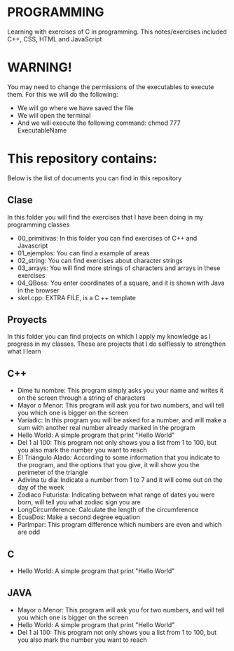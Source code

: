 # PROGRAMMING
Learning with exercises of C in programming. This notes/exercises included C++, CSS, HTML and JavaScript

# WARNING!
You may need to change the permissions of the executables to execute them. For this we will do the following:
- We will go where we have saved the file
- We will open the terminal
- And we will execute the following command: chmod 777 ExecutableName

# This repository contains:
Below is the list of documents you can find in this repository

## Clase
In this folder you will find the exercises that I have been doing in my programming classes

 - 00_primitivas: In this folder you can find exercises of C++ and Javascript
 - 01_ejemplos: You can find a example of areas
 - 02_string: You can find exercises about character strings
 - 03_arrays: You will find more strings of characters and arrays in these exercises
 - 04_QBoss: You enter coordinates of a square, and it is shown with Java in the browser
 - skel.cpp: EXTRA FILE, is a C ++ template

## Proyects
In this folder you can find projects on which I apply my knowledge as I progress in my classes. These are projects that I do selflessly to strengthen what I learn

## C++
 - Dime tu nombre: This program simply asks you your name and writes it on the screen through a string of characters
 - Mayor o Menor: This program will ask you for two numbers, and will tell you which one is bigger on the screen
 - Variadic: In this program you will be asked for a number, and will make a sum with another real number already marked in the program
- Hello World: A simple program that print "Hello World"
- Del 1 al 100: This program not only shows you a list from 1 to 100, but you also mark the number you want to reach
- El Triángulo Alado: According to some information that you indicate to the program, and the options that you give, it will show you the perimeter of the triangle
- Adivina tu día: Indicate a number from 1 to 7 and it will come out on the day of the week
- Zodiaco Futurista: Indicating between what range of dates you were born, will tell you what zodiac sign you are
- LongCircumference: Calculate the length of the circumference
- EcuaDos: Make a second degree equation
- ParImpar: This program difference which numbers are even and which are odd

## C
- Hello World: A simple program that print "Hello World"

## JAVA
- Mayor o Menor: This program will ask you for two numbers, and will tell you which one is bigger on the screen
- Hello World: A simple program that print "Hello World"
- Del 1 al 100: This program not only shows you a list from 1 to 100, but you also mark the number you want to reach
